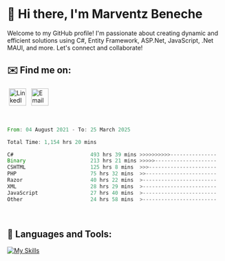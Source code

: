 # 👋 Hi there, I'm Marventz Beneche

Welcome to my GitHub profile! I'm passionate about creating dynamic and efficient solutions using C#, Entity Framework, ASP.Net, JavaScript, .Net MAUI, and more. Let's connect and collaborate!

## ✉️ Find me on:
 <a href="https://linkedin.com/in/benechem" target="_blank" rel="noopener noreferrer"> <img src="https://icons.iconarchive.com/icons/limav/flat-gradient-social/512/Linkedin-icon.png" alt="LinkedIn" height="40" style="vertical-align:top; margin:4px"></a>
 <a href="mailto:info@benechem.co"> <img src="https://icons.iconarchive.com/icons/dtafalonso/android-lollipop/512/Gmail-icon.png" alt="Email" height="40" style="vertical-align:top; margin:4px"></a>
</p>

<br/>
<!--START_SECTION:waka-->

```rust
From: 04 August 2021 - To: 25 March 2025

Total Time: 1,154 hrs 20 mins

C#                         493 hrs 39 mins >>>>>>>>>>---------------   41.86 %
Binary                     213 hrs 21 mins >>>>>--------------------   18.09 %
CSHTML                     125 hrs 8 mins  >>>----------------------   10.61 %
PHP                        75 hrs 32 mins  >>-----------------------   06.41 %
Razor                      40 hrs 22 mins  >------------------------   03.42 %
XML                        28 hrs 29 mins  >------------------------   02.42 %
JavaScript                 27 hrs 40 mins  >------------------------   02.35 %
Other                      24 hrs 58 mins  >------------------------   02.12 %
```

<!--END_SECTION:waka-->
<br />

## 🧰 Languages and Tools:

[![My Skills](https://skillicons.dev/icons?i=js,html,css,cs,java,php,mysql,dotnet,bootstrap,visualstudio,vscode,androidstudio,azure,xd,wordpress,raspberrypi)](https://skillicons.dev)
<br />

